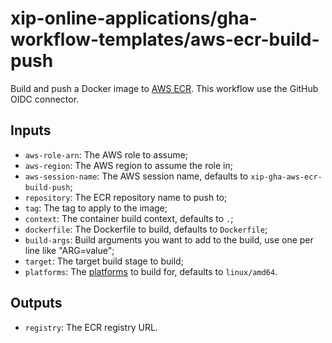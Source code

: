 # xip-online-applications/gha-workflow-templates/aws-ecr-build-push

Build and push a Docker image to [AWS ECR](https://aws.amazon.com/ecr/). This workflow use the GitHub OIDC connector.

## Inputs

* `aws-role-arn`: The AWS role to assume;
* `aws-region`: The AWS region to assume the role in;
* `aws-session-name`: The AWS session name, defaults to `xip-gha-aws-ecr-build-push`;
* `repository`: The ECR repository name to push to;
* `tag`: The tag to apply to the image;
* `context`: The container build context, defaults to `.`;
* `dockerfile`: The Dockerfile to build, defaults to `Dockerfile`;
* `build-args`: Build arguments you want to add to the build, use one per line like "ARG=value";
* `target`: The target build stage to build;
* `platforms`: The [platforms](https://github.com/containers/buildah/blob/main/docs/buildah-build.1.md#options) to build for, defaults to `linux/amd64`.

## Outputs

* `registry`: The ECR registry URL.
